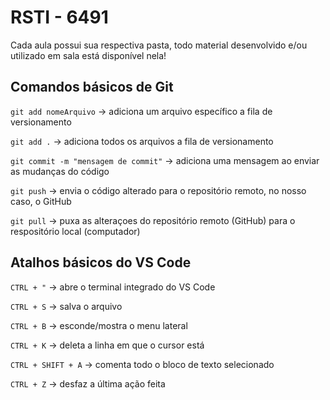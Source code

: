 # RSTI - 6491

Cada aula possui sua respectiva pasta, todo material  desenvolvido e/ou utilizado em sala está disponível nela!

## Comandos básicos de Git

`git add nomeArquivo` -> adiciona um arquivo específico a fila de versionamento

`git add .` -> adiciona todos os arquivos a fila de versionamento

`git commit -m "mensagem de commit"` -> adiciona uma mensagem ao enviar as mudanças do código

`git push` -> envia o código alterado para o repositório remoto, no nosso caso, o GitHub

`git pull` -> puxa as alteraçoes do repositório remoto (GitHub) para o respositório local (computador)


## Atalhos básicos do VS Code

`CTRL + "` -> abre o terminal integrado do VS Code

`CTRL + S` -> salva o arquivo

`CTRL + B` -> esconde/mostra o menu lateral

`CTRL + K` -> deleta a linha em que o cursor está

`CTRL + SHIFT + A` -> comenta todo o bloco de texto selecionado

`CTRL + Z` -> desfaz a última ação feita